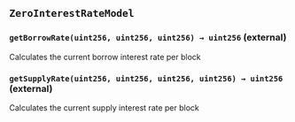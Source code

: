 ## `ZeroInterestRateModel`






### `getBorrowRate(uint256, uint256, uint256) → uint256` (external)

Calculates the current borrow interest rate per block




### `getSupplyRate(uint256, uint256, uint256, uint256) → uint256` (external)

Calculates the current supply interest rate per block







